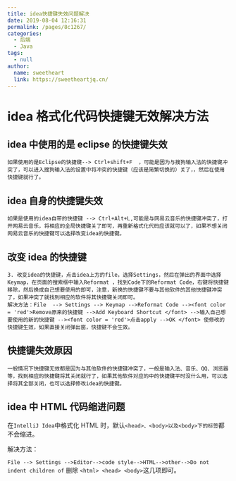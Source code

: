 ```yaml
---
title: idea快捷键失效问题解决
date: 2019-08-04 12:16:31
permalink: /pages/8c1267/
categories: 
  - 后端
  - Java
tags: 
  - null
author: 
  name: sweetheart
  link: https://sweetheartjq.cn/
---
```


# idea 格式化代码快捷键无效解决方法

## idea 中使用的是 eclipse 的快捷键失效

```
如果使用的是Eclipse的快捷键--> Ctrl+shift+F  ，可能是因为与搜狗输入法的快捷键冲突了，可以进入搜狗输入法的设置中将冲突的快捷键（应该是简繁切换的）关了，，然后在使用快捷键就行了。
```

## idea 自身的快捷键失效

```
如果是使用的idea自带的快捷键 --> Ctrl+Alt+L,可能是与网易云音乐的快捷键冲突了，打开网易云音乐，将相应的全局快捷键关了即可，再重新格式化代码应该就可以了，如果不想关闭网易云音乐的快捷键可以选择改变idea的快捷键。
```

## 改变 idea 的快捷键

```
3. 改变idea的快捷键，点击idea上方的file，选择Settings，然后在弹出的界面中选择Keymap，在页面的搜索框中输入Reformat ，找到Code下的Reformat Code，右键将快捷键移除，然后换成自己想要使用的即可，注意，新换的快捷键不要与其他软件的其他快捷键冲突了，如果冲突了就找到相应的软件将其快捷键关闭即可。
解决方法：File  --> Settings --> Keymap -->Reformat Code --><font color = 'red'>Remove原来的快捷键 -->Add Keyboard Shortcut </font> -->输入自己想要使用的新的快捷键 --><font color = 'red'>点击apply -->OK </font> 使修改的快捷键生效，如果直接关闭弹出窗，快捷键不会生效。
```

## 快捷键失效原因

```
一般情况下快捷键无效都是因为与其他软件的快捷键冲突了，一般是输入法、音乐、QQ、浏览器等，找到相应的快捷键将其关闭就行了，如果其他软件对应的中的快捷键平时没什么用，可以选择将其全部关闭，也可以选择修改idea的快捷键。
```

## idea 中 HTML 代码缩进问题

在`IntelliJ Idea`中格式化 HTML 时，默认`<head>、<body>以及<body>下的标签`都不会缩进。

解决方法：

`File --> Settings -->Editor-->code style-->HTML-->other-->Do not indent children of`
删除 `<html> <head> <body>`这几项即可。

